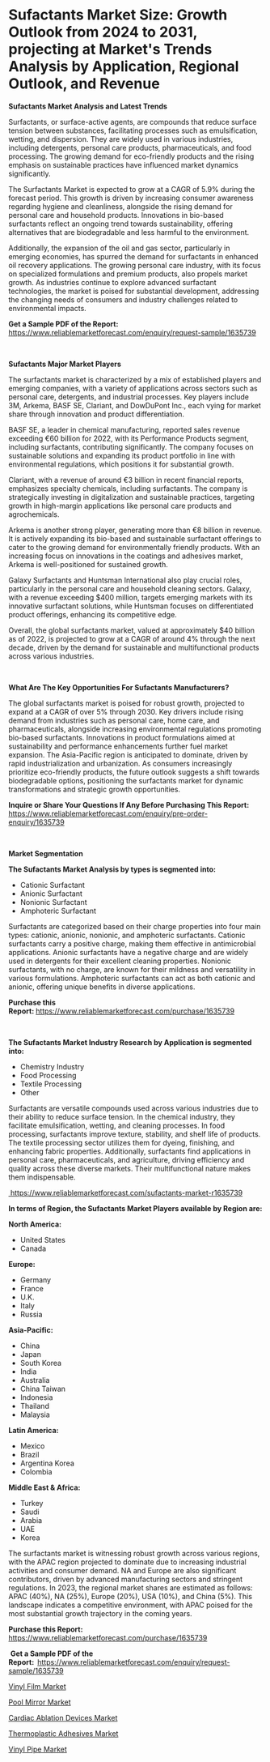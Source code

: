<p><h1>Sufactants Market Size: Growth Outlook from 2024 to 2031, projecting at Market's Trends Analysis by Application, Regional Outlook, and Revenue</h1></p><p><strong>Sufactants Market Analysis and Latest Trends</strong></p>
<p><p>Surfactants, or surface-active agents, are compounds that reduce surface tension between substances, facilitating processes such as emulsification, wetting, and dispersion. They are widely used in various industries, including detergents, personal care products, pharmaceuticals, and food processing. The growing demand for eco-friendly products and the rising emphasis on sustainable practices have influenced market dynamics significantly.</p><p>The Surfactants Market is expected to grow at a CAGR of 5.9% during the forecast period. This growth is driven by increasing consumer awareness regarding hygiene and cleanliness, alongside the rising demand for personal care and household products. Innovations in bio-based surfactants reflect an ongoing trend towards sustainability, offering alternatives that are biodegradable and less harmful to the environment.</p><p>Additionally, the expansion of the oil and gas sector, particularly in emerging economies, has spurred the demand for surfactants in enhanced oil recovery applications. The growing personal care industry, with its focus on specialized formulations and premium products, also propels market growth. As industries continue to explore advanced surfactant technologies, the market is poised for substantial development, addressing the changing needs of consumers and industry challenges related to environmental impacts.</p></p>
<p><strong>Get a Sample PDF of the Report:&nbsp;</strong> <a href="https://www.reliablemarketforecast.com/enquiry/request-sample/1635739?utm_campaign=1129&utm_medium=2&utm_source=Github&utm_content=ia&utm_term=08112024&utm_id=sufactants">https://www.reliablemarketforecast.com/enquiry/request-sample/1635739</a></p>
<p>&nbsp;</p>
<p><strong>Sufactants Major Market Players</strong></p>
<p><p>The surfactants market is characterized by a mix of established players and emerging companies, with a variety of applications across sectors such as personal care, detergents, and industrial processes. Key players include 3M, Arkema, BASF SE, Clariant, and DowDuPont Inc., each vying for market share through innovation and product differentiation.</p><p>BASF SE, a leader in chemical manufacturing, reported sales revenue exceeding €60 billion for 2022, with its Performance Products segment, including surfactants, contributing significantly. The company focuses on sustainable solutions and expanding its product portfolio in line with environmental regulations, which positions it for substantial growth.</p><p>Clariant, with a revenue of around €3 billion in recent financial reports, emphasizes specialty chemicals, including surfactants. The company is strategically investing in digitalization and sustainable practices, targeting growth in high-margin applications like personal care products and agrochemicals.</p><p>Arkema is another strong player, generating more than €8 billion in revenue. It is actively expanding its bio-based and sustainable surfactant offerings to cater to the growing demand for environmentally friendly products. With an increasing focus on innovations in the coatings and adhesives market, Arkema is well-positioned for sustained growth.</p><p>Galaxy Surfactants and Huntsman International also play crucial roles, particularly in the personal care and household cleaning sectors. Galaxy, with a revenue exceeding $400 million, targets emerging markets with its innovative surfactant solutions, while Huntsman focuses on differentiated product offerings, enhancing its competitive edge.</p><p>Overall, the global surfactants market, valued at approximately $40 billion as of 2022, is projected to grow at a CAGR of around 4% through the next decade, driven by the demand for sustainable and multifunctional products across various industries.</p></p>
<p>&nbsp;</p>
<p><strong>What Are The Key Opportunities For Sufactants Manufacturers?</strong></p>
<p><p>The global surfactants market is poised for robust growth, projected to expand at a CAGR of over 5% through 2030. Key drivers include rising demand from industries such as personal care, home care, and pharmaceuticals, alongside increasing environmental regulations promoting bio-based surfactants. Innovations in product formulations aimed at sustainability and performance enhancements further fuel market expansion. The Asia-Pacific region is anticipated to dominate, driven by rapid industrialization and urbanization. As consumers increasingly prioritize eco-friendly products, the future outlook suggests a shift towards biodegradable options, positioning the surfactants market for dynamic transformations and strategic growth opportunities.</p></p>
<p><strong>Inquire or Share Your Questions If Any Before Purchasing This Report:</strong> <a href="https://www.reliablemarketforecast.com/enquiry/pre-order-enquiry/1635739?utm_campaign=1129&utm_medium=2&utm_source=Github&utm_content=ia&utm_term=08112024&utm_id=sufactants">https://www.reliablemarketforecast.com/enquiry/pre-order-enquiry/1635739</a></p>
<p>&nbsp;</p>
<p><strong>Market Segmentation</strong></p>
<p><strong>The Sufactants Market Analysis by types is segmented into:</strong></p>
<p><ul><li>Cationic Surfactant</li><li>Anionic Surfactant</li><li>Nonionic Surfactant</li><li>Amphoteric Surfactant</li></ul></p>
<p><p>Surfactants are categorized based on their charge properties into four main types: cationic, anionic, nonionic, and amphoteric surfactants. Cationic surfactants carry a positive charge, making them effective in antimicrobial applications. Anionic surfactants have a negative charge and are widely used in detergents for their excellent cleaning properties. Nonionic surfactants, with no charge, are known for their mildness and versatility in various formulations. Amphoteric surfactants can act as both cationic and anionic, offering unique benefits in diverse applications.</p></p>
<p><strong>Purchase this Report:&nbsp;</strong><a href="https://www.reliablemarketforecast.com/purchase/1635739?utm_campaign=1129&utm_medium=2&utm_source=Github&utm_content=ia&utm_term=08112024&utm_id=sufactants">https://www.reliablemarketforecast.com/purchase/1635739</a></p>
<p>&nbsp;</p>
<p><strong>The Sufactants Market Industry Research by Application is segmented into:</strong></p>
<p><ul><li>Chemistry Industry</li><li>Food Processing</li><li>Textile Processing</li><li>Other</li></ul></p>
<p><p>Surfactants are versatile compounds used across various industries due to their ability to reduce surface tension. In the chemical industry, they facilitate emulsification, wetting, and cleaning processes. In food processing, surfactants improve texture, stability, and shelf life of products. The textile processing sector utilizes them for dyeing, finishing, and enhancing fabric properties. Additionally, surfactants find applications in personal care, pharmaceuticals, and agriculture, driving efficiency and quality across these diverse markets. Their multifunctional nature makes them indispensable.</p></p>
<p><a href="https://www.reliablemarketforecast.com/sufactants-market-r1635739?utm_campaign=1129&utm_medium=2&utm_source=Github&utm_content=ia&utm_term=08112024&utm_id=sufactants">&nbsp;https://www.reliablemarketforecast.com/sufactants-market-r1635739</a></p>
<p><strong>In terms of Region, the Sufactants Market Players available by Region are:</strong></p>
<p>
    <p> <strong> North America: </strong>
        <ul>
            <li>United States</li>
            <li>Canada</li>
        </ul>
        </p> 
    <p> <strong> Europe: </strong>
        <ul>
            <li>Germany</li>
            <li>France</li>
            <li>U.K.</li>
            <li>Italy</li>
            <li>Russia</li>
        </ul>
        </p> 
    <p> <strong> Asia-Pacific: </strong>
        <ul>
            <li>China</li>
            <li>Japan</li>
            <li>South Korea</li>
            <li>India</li>
            <li>Australia</li>
            <li>China Taiwan</li>
            <li>Indonesia</li>
            <li>Thailand</li>
            <li>Malaysia</li>
        </ul>
        </p> 
    <p> <strong> Latin America: </strong>
        <ul>
            <li>Mexico</li>
            <li>Brazil</li>
            <li>Argentina Korea</li>
            <li>Colombia</li>
        </ul>
        </p> 
    <p> <strong> Middle East & Africa: </strong>
        <ul>
            <li>Turkey</li>
            <li>Saudi</li>
            <li>Arabia</li>
            <li>UAE</li>
            <li>Korea</li>
        </ul>
    </p>
    </p>
<p><p>The surfactants market is witnessing robust growth across various regions, with the APAC region projected to dominate due to increasing industrial activities and consumer demand. NA and Europe are also significant contributors, driven by advanced manufacturing sectors and stringent regulations. In 2023, the regional market shares are estimated as follows: APAC (40%), NA (25%), Europe (20%), USA (10%), and China (5%). This landscape indicates a competitive environment, with APAC poised for the most substantial growth trajectory in the coming years.</p></p>
<p><strong>Purchase this Report: </strong><a href="https://www.reliablemarketforecast.com/purchase/1635739?utm_campaign=1129&utm_medium=2&utm_source=Github&utm_content=ia&utm_term=08112024&utm_id=sufactants">https://www.reliablemarketforecast.com/purchase/1635739</a></p>
<p>&nbsp;<strong>Get a Sample PDF of the Report:&nbsp;&nbsp;</strong><a href="https://www.reliablemarketforecast.com/enquiry/request-sample/1635739?utm_campaign=1129&utm_medium=2&utm_source=Github&utm_content=ia&utm_term=08112024&utm_id=sufactants">https://www.reliablemarketforecast.com/enquiry/request-sample/1635739</a></p>
<p><strong></strong></p>
<p><p><a href="https://github.com/janeengrenong0/Market-Research-Report-List-1/blob/main/vinyl-film-market.md?utm_campaign=1129&utm_medium=2&utm_source=Github&utm_content=ia&utm_term=08112024&utm_id=sufactants">Vinyl Film Market</a></p><p><a href="https://github.com/juliaficg7n3/Market-Research-Report-List-1/blob/main/pool-mirror-market.md?utm_campaign=1129&utm_medium=2&utm_source=Github&utm_content=ia&utm_term=08112024&utm_id=sufactants">Pool Mirror Market</a></p><p><a href="https://issuu.com/reportprime-2/docs/cardiac-ablation-devices-market-siz_db1011d343b587?utm_campaign=1129&utm_medium=2&utm_source=Github&utm_content=ia&utm_term=08112024&utm_id=sufactants">Cardiac Ablation Devices Market</a></p><p><a href="https://github.com/terieg5dlobel/Market-Research-Report-List-1/blob/main/thermoplastic-adhesives-market.md?utm_campaign=1129&utm_medium=2&utm_source=Github&utm_content=ia&utm_term=08112024&utm_id=sufactants">Thermoplastic Adhesives Market</a></p><p><a href="https://github.com/loanv6asmitty/Market-Research-Report-List-1/blob/main/vinyl-pipe-market.md?utm_campaign=1129&utm_medium=2&utm_source=Github&utm_content=ia&utm_term=08112024&utm_id=sufactants">Vinyl Pipe Market</a></p></p>